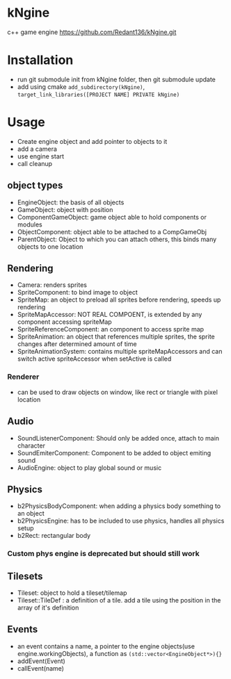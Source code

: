 # kNgine
c++ game engine
https://github.com/Redant136/kNgine.git

# Installation

- run git submodule init from kNgine folder, then git submodule update
- add using cmake ``add_subdirectory(kNgine)``, ``target_link_libraries([PROJECT NAME] PRIVATE kNgine)``

# Usage

- Create engine object and add pointer to objects to it
- add a camera
- use engine start
- call cleanup

## object types
- EngineObject: the basis of all objects
- GameObject: object with position
- ComponentGameObject: game object able to hold components or modules
- ObjectComponent: object able to be attached to a CompGameObj
- ParentObject: Object to which you can attach others, this binds many objects to one location
## Rendering
- Camera: renders sprites
- SpriteComponent: to bind image to object
- SpriteMap: an object to preload all sprites before rendering, speeds up rendering
- SpriteMapAccessor: NOT REAL COMPOENT, is extended by any component accessing spriteMap
- SpriteReferenceComponent: an component to access sprite map
- SpriteAnimation: an object that references multiple sprites, the sprite changes after determined amount of time
- SpriteAnimationSystem: contains multiple spriteMapAccessors and can switch active spriteAccessor when setActive is called
### Renderer
- can be used to draw objects on window, like rect or triangle with pixel location
## Audio
- SoundListenerComponent: Should only be added once, attach to main character
- SoundEmiterComponent: Component to be added to object emiting sound
- AudioEngine: object to play global sound or music
## Physics
- b2PhysicsBodyComponent: when adding a physics body something to an object
- b2PhysicsEngine: has to be included to use physics, handles all physics setup
- b2Rect: rectangular body
### Custom phys engine is deprecated but should still work
## Tilesets
- Tileset: object to hold a tileset/tilemap
- Tileset::TileDef : a definition of a tile. add a tile using the position in the array of it's definition
## Events
- an event contains a name, a pointer to the engine objects(use engine.workingObjects), a function as ``(std::vector<EngineObject*>){}``
- addEvent(Event)
- callEvent(name)

